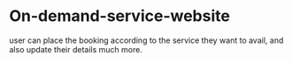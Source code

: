 # On-demand-service-website
user can place the booking according to the service they want to avail, and also update their details much more.
